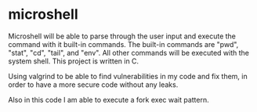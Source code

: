 # microshell

Microshell will be able to parse through the user input and execute the command with it built-in commands. The built-in commands are "pwd", "stat", "cd", "tail", and "env". All other commands will be executed with the system shell. This project is written in C.

Using valgrind to be able to find vulnerabilities in my code and fix them, in order to have a more secure code without any leaks.

Also in this code I am able to execute a fork exec wait pattern. 
